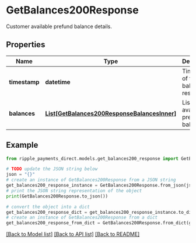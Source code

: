 # GetBalances200Response

Customer available prefund balance details.

## Properties

Name | Type | Description | Notes
------------ | ------------- | ------------- | -------------
**timestamp** | **datetime** | Timestamp of the balance response. | 
**balances** | [**List[GetBalances200ResponseBalancesInner]**](GetBalances200ResponseBalancesInner.md) | List of available prefund balances. | 

## Example

```python
from ripple_payments_direct.models.get_balances200_response import GetBalances200Response

# TODO update the JSON string below
json = "{}"
# create an instance of GetBalances200Response from a JSON string
get_balances200_response_instance = GetBalances200Response.from_json(json)
# print the JSON string representation of the object
print(GetBalances200Response.to_json())

# convert the object into a dict
get_balances200_response_dict = get_balances200_response_instance.to_dict()
# create an instance of GetBalances200Response from a dict
get_balances200_response_from_dict = GetBalances200Response.from_dict(get_balances200_response_dict)
```
[[Back to Model list]](../README.md#documentation-for-models) [[Back to API list]](../README.md#documentation-for-api-endpoints) [[Back to README]](../README.md)


